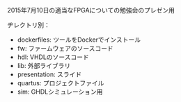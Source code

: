2015年7月10日の適当なFPGAについての勉強会のプレゼン用

ヂレクトリ別：

- dockerfiles: ツールをDockerでインストール
- fw: ファームウェアのソースコード
- hdl: VHDLのソースコード
- lib: 外部ライブラリ
- presentation: スライド
- quartus: プロジェクトファイル
- sim: GHDLシミュレーション用
